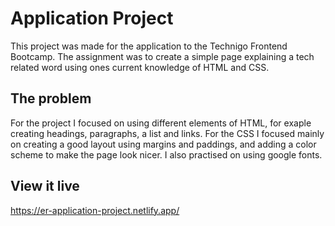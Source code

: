 # Application Project

This project was made for the application to the Technigo Frontend Bootcamp. The assignment was to create a simple page explaining a tech related word using ones current knowledge of HTML and CSS. 

## The problem

For the project I focused on using different elements of HTML, for exaple creating headings, paragraphs, a list and links. For the CSS I focused mainly on creating a good layout using margins and paddings, and adding a color scheme to make the page look nicer. I also practised on using google fonts.  

## View it live

https://er-application-project.netlify.app/
